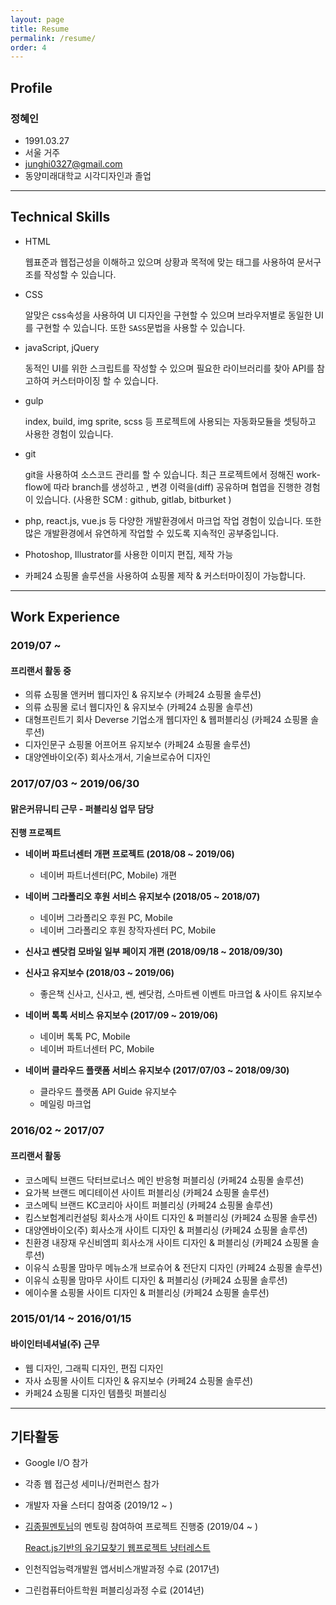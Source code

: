 ```yaml
---
layout: page
title: Resume
permalink: /resume/
order: 4
---
```


## Profile

### 정혜인

- 1991.03.27
- 서울 거주
- junghi0327@gmail.com
- 동양미래대학교 시각디자인과 졸업

---

## Technical Skills

- HTML

  웹표준과 웹접근성을 이해하고 있으며 상황과 목적에 맞는 태그를 사용하여 문서구조를 작성할 수 있습니다.

- CSS

  알맞은 css속성을 사용하여 UI 디자인을 구현할 수 있으며 브라우저별로 동일한 UI를 구현할 수 있습니다. 또한 `SASS`문법을 사용할 수 있습니다.

- javaScript, jQuery

  동적인 UI를 위한 스크립트를 작성할 수 있으며 필요한 라이브러리를 찾아 API를 참고하여 커스터마이징 할 수 있습니다.

- gulp

  index, build, img sprite, scss 등 프로젝트에 사용되는 자동화모듈을 셋팅하고 사용한 경험이 있습니다.

- git

  git을 사용하여 소스코드 관리를 할 수 있습니다.
  최근 프로젝트에서 정해진 work-flow에 따라 branch를 생성하고 , 변경 이력을(diff) 공유하며 협엽을 진행한 경험이 있습니다. (사용한 SCM : github, gitlab, bitburket )

- php, react.js, vue.js 등 다양한 개발환경에서 마크업 작업 경험이 있습니다. 또한 많은 개발환경에서 유연하게 작업할 수 있도록 지속적인 공부중입니다.

- Photoshop, Illustrator를 사용한 이미지 편집, 제작 가능

- 카페24 쇼핑몰 솔루션을 사용하여 쇼핑몰 제작 & 커스터마이징이 가능합니다.

---

## Work Experience

### 2019/07 ~

#### 프리랜서 활동 중

- 의류 쇼핑몰 앤커버 웹디자인 & 유지보수 (카페24 쇼핑몰 솔루션)
- 의류 쇼핑몰 로너 웹디자인 & 유지보수 (카페24 쇼핑몰 솔루션)
- 대형프린트기 회사 Deverse 기업소개 웹디자인 & 웹퍼블리싱 (카페24 쇼핑몰 솔루션)
- 디자인문구 쇼핑몰 어프어프 유지보수 (카페24 쇼핑몰 솔루션)
- 대양엔바이오(주) 회사소개서, 기술브로슈어 디자인

### 2017/07/03 ~ 2019/06/30

#### 맑은커뮤니티 근무 - 퍼블리싱 업무 담당

**진행 프로젝트**

- **네이버 파트너센터 개편 프로젝트 (2018/08 ~ 2019/06)**

  - 네이버 파트너센터(PC, Mobile) 개편

- **네이버 그라폴리오 후원 서비스 유지보수 (2018/05 ~ 2018/07)**

  - 네이버 그라폴리오 후원 PC, Mobile
  - 네이버 그라폴리오 후원 창작자센터 PC, Mobile

- **신사고 쎈닷컴 모바일 일부 페이지 개편 (2018/09/18 ~ 2018/09/30)**

- **신사고 유지보수 (2018/03 ~ 2019/06)**

  - 좋은책 신사고, 신사고, 쎈, 쎈닷컴, 스마트쎈 이벤트 마크업 & 사이트 유지보수

- **네이버 톡톡 서비스 유지보수 (2017/09 ~ 2019/06)**

  - 네이버 톡톡 PC, Mobile
  - 네이버 파트너센터 PC, Mobile

- **네이버 클라우드 플랫폼 서비스 유지보수 (2017/07/03 ~ 2018/09/30)**

  - 클라우드 플랫폼 API Guide 유지보수
  - 메일링 마크업

### 2016/02 ~ 2017/07

#### 프리랜서 활동

- 코스메틱 브랜드 닥터브로너스 메인 반응형 퍼블리싱 (카페24 쇼핑몰 솔루션)
- 요가복 브랜드 메디테이션 사이트 퍼블리싱 (카페24 쇼핑몰 솔루션)
- 코스메틱 브랜드 KC코리아 사이트 퍼블리싱 (카페24 쇼핑몰 솔루션)
- 킴스보험계리컨설팅 회사소개 사이트 디자인 & 퍼블리싱 (카페24 쇼핑몰 솔루션)
- 대양엔바이오(주) 회사소개 사이트 디자인 & 퍼블리싱 (카페24 쇼핑몰 솔루션)
- 친환경 내장재 우신비엠피 회사소개 사이트 디자인 & 퍼블리싱 (카페24 쇼핑몰 솔루션)
- 이유식 쇼핑몰 맘마무 메뉴소개 브로슈어 & 전단지 디자인 (카페24 쇼핑몰 솔루션)
- 이유식 쇼핑몰 맘마무 사이트 디자인 & 퍼블리싱 (카페24 쇼핑몰 솔루션)
- 에이수몰 쇼핑몰 사이트 디자인 & 퍼블리싱 (카페24 쇼핑몰 솔루션)

### 2015/01/14 ~ 2016/01/15

#### 바이인터네셔널(주) 근무

- 웹 디자인, 그래픽 디자인, 편집 디자인
- 자사 쇼핑몰 사이트 디자인 & 유지보수 (카페24 쇼핑몰 솔루션)
- 카페24 쇼핑몰 디자인 템플릿 퍼블리싱

---

## 기타활동
- Google I/O 참가

- 각종 웹 접근성 세미나/컨퍼런스 참가

- 개발자 자율 스터디 참여중 (2019/12 ~ )

- [김종필멘토님](https://github.com/jongfeel?tab=repositories)의 멘토링 참여하여 프로젝트 진행중 (2019/04 ~ )

  [React.js기반의 유기묘찾기 웹프로젝트 냥터레스트](https://github.com/henyy1004/nyangterest)

- 인천직업능력개발원 앱서비스개발과정 수료 (2017년)

- 그린컴퓨터아트학원 퍼블리싱과정 수료 (2014년)
